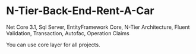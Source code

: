 # N-Tier-Back-End-Rent-A-Car


Net Core 3.1,
Sql Server,
EntityFramework Core,
N-Tier Architecture,
Fluent Validation,
Transaction,
Autofac,
Operation Claims

You can use core layer for all projects.
